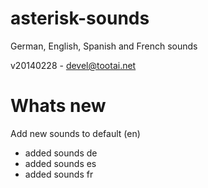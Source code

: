 asterisk-sounds
===============

German, English, Spanish and French sounds


v20140228 - devel@tootai.net

Whats new
=========

Add new sounds to default (en)

* added sounds de
* added sounds es
* added sounds fr
